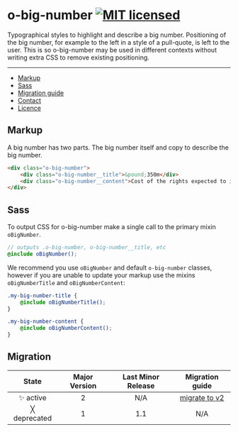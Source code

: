 # o-big-number [![MIT licensed](https://img.shields.io/badge/license-MIT-blue.svg)](#licence)

Typographical styles to highlight and describe a big number. Positioning of the big number, for example to the left in a style of a pull-quote, is left to the user. This is so o-big-number may be used in different contexts without writing extra CSS to remove existing positioning.

----

- [Markup](#markup)
- [Sass](#sass)
- [Migration guide](#migration)
- [Contact](#contact)
- [Licence](#licence)

## Markup

A big number has two parts. The big number itself and copy to describe the big number.

```html
<div class="o-big-number">
	<div class="o-big-number__title">&pound;350m</div>
	<div class="o-big-number__content">Cost of the rights expected to increase by one-third — or about £350m a year — although some anticipate inflation of up to 70%</div>
</div>
```

## Sass

To output CSS for o-big-number make a single call to the primary mixin `oBigNumber`.

```scss
// outputs .o-big-number, o-big-number__title, etc
@include oBigNumber();
```

We recommend you use `oBigNumber` and default `o-big-number` classes, however if you are unable to update your markup use the mixins `oBigNumberTitle` and `oBigNumberContent`:

```scss
.my-big-number-title {
    @include oBigNumberTitle();
}

.my-big-number-content {
    @include oBigNumberContent();
}
```

## Migration

State | Major Version | Last Minor Release | Migration guide |
:---: | :---: | :---: | :---:
✨ active | 2 | N/A | [migrate to v2](MIGRATION.md#migrating-from-v1-to-v2) |
╳ deprecated | 1 | 1.1 | N/A |
